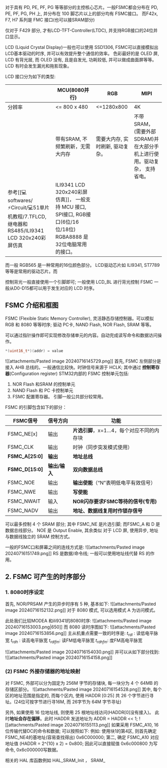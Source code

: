 对于具有 PD, PE, PF, PG 等等部分的主控核心芯片。一般FSMC都会分布在 PD, PE, PF, PG, PH 上, 并分布在 100 脚芯片以上的部分均有 FSMC接口。 而F42x, F7, H7 系列是 FMC 接口(也可以接SRAM部分)

仅对于 F429 部分, 才有LCD-TFT-Controller(LTDC), 并支持RGB接口的24位并口显示。 

LCD (Liquid Crystal Display)一般也可以使用 SSD1306, FSMC可以直接模拟出LCD基本驱动的时序, 并可以有效提升整个通信的效率。
色彩最好的是 OLED 屏, LCD 有背光层, 而 OLED 没有, 且是自发光, 功耗较低, 并可以做成曲面屏等等。LCD 有时会发生漏光和拖影现象。

LCD 接口分为如下的类型:

|     | MCU(8080并行)         | RGB                | MIPI                                       |
| --- | ------------------- | ------------------ | ------------------------------------------ |
| 分辨率 | <= 800 x 480        | <=1280x800         | 4K                                         |
|     | 带有SRAM, 不频繁刷新，无需大内存 | 需要大内存, 实时刷新, 驱动复杂。 | 不带SRAM，(需要外部SDRAM)并在大部分手机上进行使用。驱动复杂， 支持省电。 |
参考[[💻softwares/⚡Circuit/💻51单片机教程/7.TFLCD, 继电器和RS485/ILI9341 LCD 320x240彩屏仿真|ILI9341 LCD 320x240彩屏仿真]]， 一般支持 MCU 接口, SPI接口, RGB接口(6位/16位/18位) RGBA8888 是32位电脑常用的接口。

而一般 RGB565 是一种常用的16位颜色部分。
LCD驱动芯片如 ILI9341,  ST7789 等等是常用的驱动芯片。而 

控制背光一般直接使用一个引脚即可; 一般使用 LCD_BL 进行背光控制
FSMC 一般从D0-D15都可以用于发生对应的 LCD 时序。

## FSMC 介绍和框图

FSMC (Flexible Static Memory Controller), 灵活静态存储控制器。可以模拟 RGB 和 8080 等等时序; 驱动 PC卡, NAND Flash, NOR Flash, SRAM 等等。

可以通过指针操作即可实现修改存储单元的内容。自动完成读写命令和数据访问操作。
```c
*(uint16_t*)(addr) = value
```

![[attachments/Pasted image 20240716145729.png]]
首先, FSMC 左侧部分是接入 AHB 总线的。一般通信比较快。时钟信号来源于 HCLK; 
其中通过 **控制寄存器**(Configuration register) 
STM32内部的 FSMC 控制单元包括:
1. NOR Flash 和SRAM 的控制单元
2. NAND Flash 和 PC 卡控制单元
3. FSMC 配置寄存器。
引脚一般公共部分较常用。

FSMC 的引脚包含如下的部分：

| FSMC信号           | 信号方向      | 功能                        |
| ---------------- | --------- | ------------------------- |
| FSMC_NE[x]       | 输出        | **片选引脚**，x=1…4，每个对应不同的内存块 |
| FSMC_CLK         | 输出        | 时钟（同步突发模式使用）              |
| **FSMC_A[25:0]** | **输出**    | **地址总线**                  |
| **FSMC_D[15:0]** | **输出/输入** | **双向数据总线**                |
| FSMC_NOE         | 输出        | **输出使能**（“N”表明低电平有效信号）    |
| FSMC_NWE         | 输出        | **写使能**                   |
| FSMC_NWAIT       | 输入        | **NOR闪存要求FSMC等待的信号(专用)**  |
| FSMC_NADV        | 输出        | **地址、数据线复用时作锁存信号**        |

可以最多控制 4 个 SRAM 部分; 其中 FSMC_NE 是片选引脚;  而FSMC_A 和 D 是数据总线部分。
NOE 是 Output Enable, 其余类似
对于 LCD 屏, 使用异步, 地址与数据线独立的 SRAM 控制方式。

一般的FSMC口和屏幕之间的连线方式是:
![[attachments/Pasted image 20240716151749.png]]
RS 是数据/命令线; 一般可以使用地址线代替 RS 的作用。

## 2. FSMC 可产生的时序部分
### 1. 8080时序设定
首先, NOR/PRSAM 产生的异步时序有 5 种,  基本如下:
![[attachments/Pasted image 20240716152132.png]]
对于 8080 模式, 可以选用模式 A 为访问模式。

此处我们比较MODEA 和ili9341的8080时序:
![[attachments/Pasted image 20240716153003.png|650]]
而 8080 读时序图如下:
![[attachments/Pasted image 20240716153856.png]]
主从机重点需要一致的时序是:
$t_{rdl}$ : 读低电平脉宽
$t_{rdh}$ : 读高电平脉宽
$t_{rdlfm}$: 读FM低电平脉宽
$t_{rdhfm}$: 度FM高电平脉宽

![[attachments/Pasted image 20240716154030.png]]
并可以从如下部分找到:
![[attachments/Pasted image 20240716154158.png]]


### (2) FSMC 外接存储器的地址映射
对 FSMC, 外部可以分为固定为 256M 字节的存储块, 每一块分为 4 个 64MB 的存储区部分。
![[attachments/Pasted image 20240716154528.png]]
其中, 每个区的地址范围是指定的, 而每个区内, 使用 HADDR \[0:25\] 共 26 个字节进行寻址。(24位可按字节进行寻16M, 而 26字节为 64M 字节寻址)

另外, 如果使用 16 位地址线, 则使用 25 根地址线访问(HADDR\[0\]没有接入)。 此时**地址会存在偏移**。此时 HADDR 发送地址为 ADDR = HADDR << 1;
![[attachments/Pasted image 20240716155113.png]]
如果采用 FSMC_A10, 16位传输代替DC的命令和数据; 可以按照如下:
例如: 使用块1的第4区, 则首先确定 FSMC_NE4的基地址(容易查找得出) 0x6C000000; 
第二, 确定 FSMC_A10 对应地址值 (HADDR = 2^{10} x 2) =  0x800; 
因此可以直接赋值 0x6c000800 为写命令, 0x6c000000写数据。

相关的 HAL 库函数例如  HAL_SRAM_Init ， SRAM_